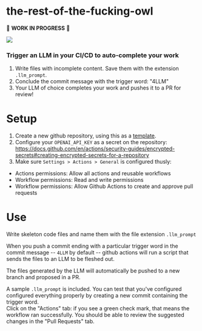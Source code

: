 # the-rest-of-the-fucking-owl

🚧 **WORK IN PROGRESS** 🚧

![](https://i.imgur.com/RadSf.jpg)


### Trigger an LLM in your CI/CD to auto-complete your work

1. Write files with incomplete content. Save them with the extension `.llm_prompt`.
2. Conclude the commit message with the trigger word: "4LLM"
3. Your LLM of choice completes your work and pushes it to a PR for review!


# Setup

1. Create a new github repository, using this as a [template](https://docs.github.com/en/repositories/creating-and-managing-repositories/creating-a-repository-from-a-template).
2. Configure your `OPENAI_API_KEY` as a secret on the repository: https://docs.github.com/en/actions/security-guides/encrypted-secrets#creating-encrypted-secrets-for-a-repository
3. Make sure `Settings > Actions > General` is configured thusly:
  - Actions permissions: Allow all actions and reusable workflows
  - Workflow permissions: Read and write permissions
  - Workflow permissions: Allow Github Actions to create and approve pull requests 

# Use

Write skeleton code files and name them with the file extension `.llm_prompt`

When you push a commit ending with a particular trigger word in the commit message -- `4LLM` by default -- github actions will run a script that sends the files to an LLM to be fleshed out. 

The files generated by the LLM will automatically be pushed to a new branch and proposed in a PR.

A sample `.llm_prompt` is included. You can test that you've configured configured everything properly by creating a new commit containing the trigger word.  
Click on the "Actions" tab: if you see a green check mark, that means the workflow ran successfully. You should be able to review the suggested changes in the "Pull Requests" tab.
